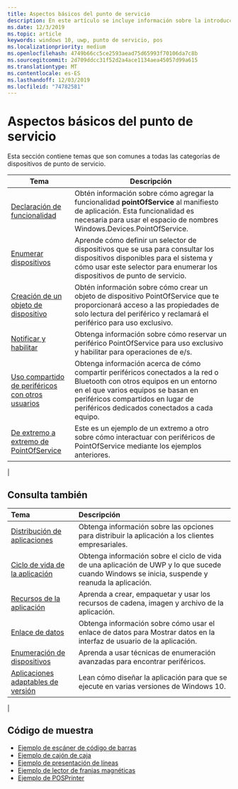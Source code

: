 ```yaml
---
title: Aspectos básicos del punto de servicio
description: En este artículo se incluye información sobre la introducción a las API de UWP de PointOfService.
ms.date: 12/3/2019
ms.topic: article
keywords: windows 10, uwp, punto de servicio, pos
ms.localizationpriority: medium
ms.openlocfilehash: 4749b66cc5ce2593aead75d65993f70106da7c8b
ms.sourcegitcommit: 2d709ddcc31f52d2a4ace1134aea45057d99a615
ms.translationtype: MT
ms.contentlocale: es-ES
ms.lasthandoff: 12/03/2019
ms.locfileid: "74782581"
---
```

# <a name="point-of-service-basics"></a>Aspectos básicos del punto de servicio

Esta sección contiene temas que son comunes a todas las categorías de dispositivos de punto de servicio.

|Tema |Descripción |
|------|------------|
| [Declaración de funcionalidad](pos-basics-capability.md)      | Obtén información sobre cómo agregar la funcionalidad **pointOfService** al manifiesto de aplicación.  Esta funcionalidad es necesaria para usar el espacio de nombres Windows.Devices.PointOfService.  |
| [Enumerar dispositivos](pos-basics-enumerating.md)        | Aprende cómo definir un selector de dispositivos que se usa para consultar los dispositivos disponibles para el sistema y cómo usar este selector para enumerar los dispositivos de punto de servicio.  |
| [Creación de un objeto de dispositivo](pos-basics-deviceobject.md)  | Obtén información sobre cómo crear un objeto de dispositivo PointOfService que te proporcionará acceso a las propiedades de solo lectura del periférico y reclamará el periférico para uso exclusivo. |
| [Notificar y habilitar](pos-basics-claim.md)  | Obtenga información sobre cómo reservar un periférico PointOfService para uso exclusivo y habilitar para operaciones de e/s.  |
| [Uso compartido de periféricos con otros usuarios](pos-basics-sharing.md) | Obtenga información acerca de cómo compartir periféricos conectados a la red o Bluetooth con otros equipos en un entorno en el que varios equipos se basan en periféricos compartidos en lugar de periféricos dedicados conectados a cada equipo.
| [De extremo a extremo de PointOfService](pos-get-started.md)  | Este es un ejemplo de un extremo a otro sobre cómo interactuar con periféricos de PointOfService mediante los ejemplos anteriores. |
|

## <a name="see-also"></a>Consulta también

| Tema   | Descripción |
|:--------|:------------|
| [Distribución de aplicaciones](../publish/distribute-lob-apps-to-enterprises.md) | Obtenga información sobre las opciones para distribuir la aplicación a los clientes empresariales. |
| [Ciclo de vida de la aplicación](../launch-resume/app-lifecycle.md) | Obtenga información sobre el ciclo de vida de una aplicación de UWP y lo que sucede cuando Windows se inicia, suspende y reanuda la aplicación. |
| [Recursos de la aplicación](../app-resources/index.md) | Aprenda a crear, empaquetar y usar los recursos de cadena, imagen y archivo de la aplicación. |
| [Enlace de datos](../data-binding/index.md) | Obtenga información sobre cómo usar el enlace de datos para Mostrar datos en la interfaz de usuario de la aplicación. |
| [Enumeración de dispositivos](enumerate-devices.md) | Aprenda a usar técnicas de enumeración avanzadas para encontrar periféricos.|
| [Aplicaciones adaptables de versión](../debug-test-perf/version-adaptive-apps.md) | Lean cómo diseñar la aplicación para que se ejecute en varias versiones de Windows 10.|
|


## <a name="sample-code"></a>Código de muestra
+ [Ejemplo de escáner de código de barras](https://github.com/Microsoft/Windows-universal-samples/tree/master/Samples/BarcodeScanner)
+ [Ejemplo de cajón de caja]( https://github.com/Microsoft/Windows-universal-samples/tree/master/Samples/CashDrawer)
+ [Ejemplo de presentación de líneas](https://github.com/Microsoft/Windows-universal-samples/tree/master/Samples/LineDisplay)
+ [Ejemplo de lector de franjas magnéticas](https://github.com/Microsoft/Windows-universal-samples/tree/master/Samples/MagneticStripeReader)
+ [Ejemplo de POSPrinter](https://github.com/Microsoft/Windows-universal-samples/tree/master/Samples/PosPrinter)
